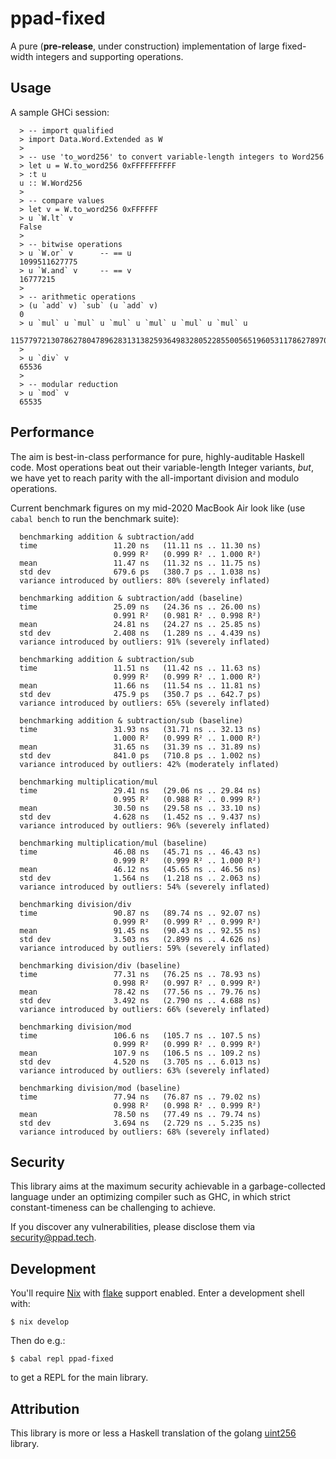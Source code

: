 # ppad-fixed

A pure (**pre-release**, under construction) implementation of large
fixed-width integers and supporting operations.

## Usage

A sample GHCi session:

```
  > -- import qualified
  > import Data.Word.Extended as W
  >
  > -- use 'to_word256' to convert variable-length integers to Word256
  > let u = W.to_word256 0xFFFFFFFFFF
  > :t u
  u :: W.Word256
  >
  > -- compare values
  > let v = W.to_word256 0xFFFFFF
  > u `W.lt` v
  False
  >
  > -- bitwise operations
  > u `W.or` v      -- == u
  1099511627775
  > u `W.and` v     -- == v
  16777215
  >
  > -- arithmetic operations
  > (u `add` v) `sub` (u `add` v)
  0
  > u `mul` u `mul` u `mul` u `mul` u `mul` u `mul` u
  115779721307862780478962831313825936498328052285500565196053117862789708251135
  >
  > u `div` v
  65536
  >
  > -- modular reduction
  > u `mod` v
  65535
```

## Performance

The aim is best-in-class performance for pure, highly-auditable Haskell
code. Most operations beat out their variable-length Integer variants,
*but*, we have yet to reach parity with the all-important division and
modulo operations.

Current benchmark figures on my mid-2020 MacBook Air look like (use
`cabal bench` to run the benchmark suite):

```
  benchmarking addition & subtraction/add
  time                 11.20 ns   (11.11 ns .. 11.30 ns)
                       0.999 R²   (0.999 R² .. 1.000 R²)
  mean                 11.47 ns   (11.32 ns .. 11.75 ns)
  std dev              679.6 ps   (380.7 ps .. 1.038 ns)
  variance introduced by outliers: 80% (severely inflated)

  benchmarking addition & subtraction/add (baseline)
  time                 25.09 ns   (24.36 ns .. 26.00 ns)
                       0.991 R²   (0.981 R² .. 0.998 R²)
  mean                 24.81 ns   (24.27 ns .. 25.85 ns)
  std dev              2.408 ns   (1.289 ns .. 4.439 ns)
  variance introduced by outliers: 91% (severely inflated)

  benchmarking addition & subtraction/sub
  time                 11.51 ns   (11.42 ns .. 11.63 ns)
                       0.999 R²   (0.999 R² .. 1.000 R²)
  mean                 11.66 ns   (11.54 ns .. 11.81 ns)
  std dev              475.9 ps   (350.7 ps .. 642.7 ps)
  variance introduced by outliers: 65% (severely inflated)

  benchmarking addition & subtraction/sub (baseline)
  time                 31.93 ns   (31.71 ns .. 32.13 ns)
                       1.000 R²   (0.999 R² .. 1.000 R²)
  mean                 31.65 ns   (31.39 ns .. 31.89 ns)
  std dev              841.0 ps   (710.8 ps .. 1.002 ns)
  variance introduced by outliers: 42% (moderately inflated)

  benchmarking multiplication/mul
  time                 29.41 ns   (29.06 ns .. 29.84 ns)
                       0.995 R²   (0.988 R² .. 0.999 R²)
  mean                 30.50 ns   (29.58 ns .. 33.10 ns)
  std dev              4.628 ns   (1.452 ns .. 9.437 ns)
  variance introduced by outliers: 96% (severely inflated)

  benchmarking multiplication/mul (baseline)
  time                 46.08 ns   (45.71 ns .. 46.43 ns)
                       0.999 R²   (0.999 R² .. 1.000 R²)
  mean                 46.12 ns   (45.65 ns .. 46.56 ns)
  std dev              1.564 ns   (1.218 ns .. 2.063 ns)
  variance introduced by outliers: 54% (severely inflated)

  benchmarking division/div
  time                 90.87 ns   (89.74 ns .. 92.07 ns)
                       0.999 R²   (0.999 R² .. 0.999 R²)
  mean                 91.45 ns   (90.43 ns .. 92.55 ns)
  std dev              3.503 ns   (2.899 ns .. 4.626 ns)
  variance introduced by outliers: 59% (severely inflated)

  benchmarking division/div (baseline)
  time                 77.31 ns   (76.25 ns .. 78.93 ns)
                       0.998 R²   (0.997 R² .. 0.999 R²)
  mean                 78.42 ns   (77.56 ns .. 79.76 ns)
  std dev              3.492 ns   (2.790 ns .. 4.688 ns)
  variance introduced by outliers: 66% (severely inflated)

  benchmarking division/mod
  time                 106.6 ns   (105.7 ns .. 107.5 ns)
                       0.999 R²   (0.999 R² .. 0.999 R²)
  mean                 107.9 ns   (106.5 ns .. 109.2 ns)
  std dev              4.520 ns   (3.705 ns .. 6.013 ns)
  variance introduced by outliers: 63% (severely inflated)

  benchmarking division/mod (baseline)
  time                 77.94 ns   (76.87 ns .. 79.02 ns)
                       0.998 R²   (0.998 R² .. 0.999 R²)
  mean                 78.50 ns   (77.49 ns .. 79.74 ns)
  std dev              3.694 ns   (2.729 ns .. 5.235 ns)
  variance introduced by outliers: 68% (severely inflated)
```

## Security

This library aims at the maximum security achievable in a
garbage-collected language under an optimizing compiler such as GHC, in
which strict constant-timeness can be challenging to achieve.

If you discover any vulnerabilities, please disclose them via
security@ppad.tech.

## Development

You'll require [Nix][nixos] with [flake][flake] support enabled. Enter a
development shell with:

```
$ nix develop
```

Then do e.g.:

```
$ cabal repl ppad-fixed
```

to get a REPL for the main library.

## Attribution

This library is more or less a Haskell translation of the golang
[uint256](https://github.com/holiman/uint256) library.

[nixos]: https://nixos.org/
[flake]: https://nixos.org/manual/nix/unstable/command-ref/new-cli/nix3-flake.html
